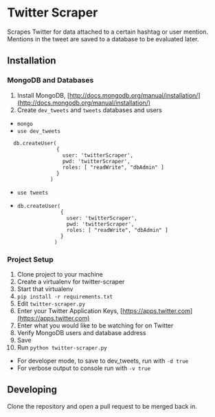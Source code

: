 # Twitter Scraper

Scrapes Twitter for data attached to a certain hashtag or user mention.
Mentions in the tweet are saved to a database to be evaluated later.

## Installation
### MongoDB and Databases
1. Install MongoDB, [http://docs.mongodb.org/manual/installation/](http://docs.mongodb.org/manual/installation/)
2. Create `dev_tweets` and `tweets` databases and users
  * `mongo`
  * `use dev_tweets`
  ```
    db.createUser(
                  {
                    user: 'twitterScraper', 
                    pwd: 'twitterScraper', 
                    roles: [ "readWrite", "dbAdmin" ]
                  }
                )
  ```
  * `use tweets`
  * ```
    db.createUser(
                  {
                    user: 'twitterScraper', 
                    pwd: 'twitterScraper', 
                    roles: [ "readWrite", "dbAdmin" ]
                  }
                )
    ```
### Project Setup
1. Clone project to your machine
2. Create a virtualenv for twitter-scraper
3. Start that virtualenv
2. `pip install -r requirements.txt`
3. Edit `twitter-scraper.py`
  1. Enter your Twitter Application Keys, [https://apps.twitter.com](https://apps.twitter.com)
  2. Enter what you would like to be watching for on Twitter
  3. Verify MongoDB users and database address
  4. Save
4. Run `python twitter-scraper.py`
  * For developer mode, to save to dev_tweets, run with `-d true`
  * For verbose output to console run with `-v true`

## Developing
Clone the repository and open a pull request to be merged back in.

